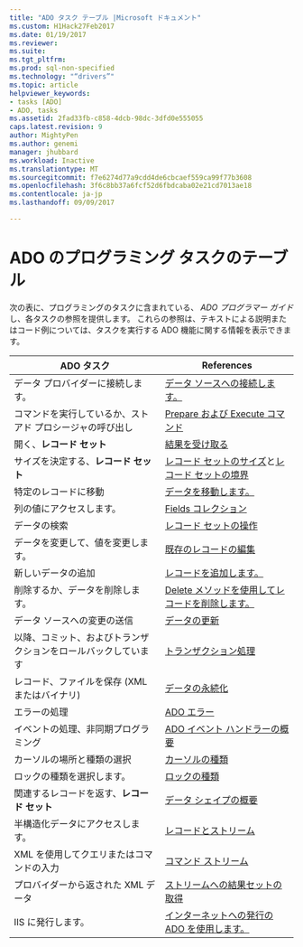 ```yaml
---
title: "ADO タスク テーブル |Microsoft ドキュメント"
ms.custom: H1Hack27Feb2017
ms.date: 01/19/2017
ms.reviewer: 
ms.suite: 
ms.tgt_pltfrm: 
ms.prod: sql-non-specified
ms.technology: "“drivers”"
ms.topic: article
helpviewer_keywords:
- tasks [ADO]
- ADO, tasks
ms.assetid: 2fad33fb-c858-4dcb-98dc-3dfd0e555055
caps.latest.revision: 9
author: MightyPen
ms.author: genemi
manager: jhubbard
ms.workload: Inactive
ms.translationtype: MT
ms.sourcegitcommit: f7e6274d77a9cdd4de6cbcaef559ca99f77b3608
ms.openlocfilehash: 3f6c8bb37a6fcf52d6fbdcaba02e21cd7013ae18
ms.contentlocale: ja-jp
ms.lasthandoff: 09/09/2017

---
```

# <a name="ado-programming-task-table"></a>ADO のプログラミング タスクのテーブル
次の表に、プログラミングのタスクに含まれている、 *ADO プログラマー ガイド*し、各タスクの参照を提供します。 これらの参照は、テキストによる説明またはコード例については、タスクを実行する ADO 機能に関する情報を表示できます。

|ADO タスク|References|
|--------------|----------------|
|データ プロバイダーに接続します。|[データ ソースへの接続します。](../../ado/guide/data/connecting-to-data-sources.md)|
|コマンドを実行しているか、ストアド プロシージャの呼び出し|[Prepare および Execute コマンド](../../ado/guide/data/preparing-and-executing-commands.md)|
|開く、**レコード セット**|[結果を受け取る](../../ado/guide/data/receiving-results.md)|
|サイズを決定する、**レコード セット**|[レコード セットのサイズ](../../ado/guide/data/current-record-and-size-of-recordset.md)と[レコード セットの境界](../../ado/guide/data/boundaries-of-a-recordset.md)|
|特定のレコードに移動|[データを移動します。](../../ado/guide/data/navigating-through-data.md)|
|列の値にアクセスします。|[Fields コレクション](../../ado/guide/data/the-fields-collection.md)|
|データの検索|[レコード セットの操作](../../ado/guide/data/working-with-recordsets.md)|
|データを変更して、値を変更します。|[既存のレコードの編集](../../ado/guide/data/editing-existing-records.md)|
|新しいデータの追加|[レコードを追加します。](../../ado/guide/data/adding-records.md)|
|削除するか、データを削除します。|[Delete メソッドを使用してレコードを削除します。](../../ado/guide/data/deleting-records-using-the-delete-method.md)|
|データ ソースへの変更の送信|[データの更新](../../ado/guide/data/updating-data.md)|
|以降、コミット、およびトランザクションをロールバックしています|[トランザクション処理](../../ado/guide/data/transaction-processing.md)|
|レコード、ファイルを保存 (XML またはバイナリ)|[データの永続化](../../ado/guide/data/persisting-data.md)|
|エラーの処理|[ADO エラー](../../ado/guide/data/ado-errors.md)|
|イベントの処理、非同期プログラミング|[ADO イベント ハンドラーの概要](../../ado/guide/data/ado-event-handler-summary.md)|
|カーソルの場所と種類の選択|[カーソルの種類](../../ado/guide/data/types-of-cursors-ado.md)|
|ロックの種類を選択します。|[ロックの種類](../../ado/guide/data/types-of-locks.md)|
|関連するレコードを返す、**レコード セット**|[データ シェイプの概要](../../ado/guide/data/data-shaping-overview.md)|
|半構造化データにアクセスします。|[レコードとストリーム](../../ado/guide/data/records-and-streams.md)|
|XML を使用してクエリまたはコマンドの入力|[コマンド ストリーム](../../ado/guide/data/command-streams.md)|
|プロバイダーから返された XML データ|[ストリームへの結果セットの取得](../../ado/guide/data/retrieving-resultsets-into-streams.md)|
|IIS に発行します。|[インターネットへの発行の ADO を使用します。](../../ado/guide/data/using-ado-for-internet-publishing.md)|

